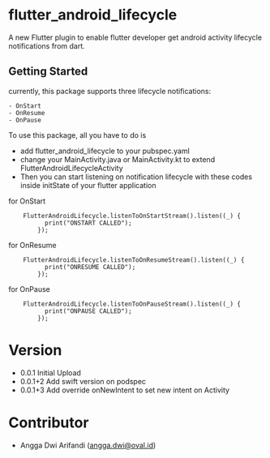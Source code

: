 # flutter_android_lifecycle

A new Flutter plugin to enable flutter developer get android activity lifecycle notifications from dart.

## Getting Started

currently, this package supports three lifecycle notifications:

    - OnStart
    - OnResume
    - OnPause

To use this package, all you have to do is

- add flutter_android_lifecycle to your pubspec.yaml
- change your MainActivity.java or MainActivity.kt to extend FlutterAndroidLifecycleActivity
- Then you can start listening on notification lifecycle with these codes inside initState of your flutter application

for OnStart
```
    FlutterAndroidLifecycle.listenToOnStartStream().listen((_) {
          print("ONSTART CALLED");
        });
```

for OnResume
```
    FlutterAndroidLifecycle.listenToOnResumeStream().listen((_) {
          print("ONRESUME CALLED");
        });
```

for OnPause
```
    FlutterAndroidLifecycle.listenToOnPauseStream().listen((_) {
          print("ONPAUSE CALLED");
        });
```

# Version
- 0.0.1
Initial Upload
- 0.0.1+2
Add swift version on podspec
- 0.0.1+3
Add override onNewIntent to set new intent on Activity

# Contributor
- Angga Dwi Arifandi (angga.dwi@oval.id)